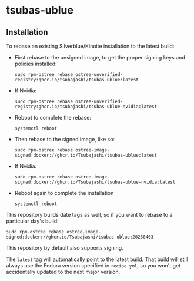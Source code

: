 # tsubas-ublue

## Installation

To rebase an existing Silverblue/Kinoite installation to the latest build:

- First rebase to the unsigned image, to get the proper signing keys and policies installed:
  ```
  sudo rpm-ostree rebase ostree-unverified-registry:ghcr.io/tsubajashi/tsubas-ublue:latest
  ```

- If Nvidia:
  ```
  sudo rpm-ostree rebase ostree-unverified-registry:ghcr.io/tsubajashi/tsubas-ublue-nvidia:latest
  ```
- Reboot to complete the rebase:
  ```
  systemctl reboot
  ```
- Then rebase to the signed image, like so:
  ```
  sudo rpm-ostree rebase ostree-image-signed:docker://ghcr.io/Tsubajashi/tsubas-ublue:latest
  ```
- If Nvidia:
  ```
  sudo rpm-ostree rebase ostree-image-signed:docker://ghcr.io/Tsubajashi/tsubas-ublue-nvidia:latest
  ```
- Reboot again to complete the installation
  ```
  systemctl reboot
  ```

This repository builds date tags as well, so if you want to rebase to a particular day's build:

```
sudo rpm-ostree rebase ostree-image-signed:docker://ghcr.io/Tsubajashi/tsubas-ublue:20230403
```

This repository by default also supports signing.

The `latest` tag will automatically point to the latest build. That build will still always use the Fedora version specified in `recipe.yml`, so you won't get accidentally updated to the next major version.
